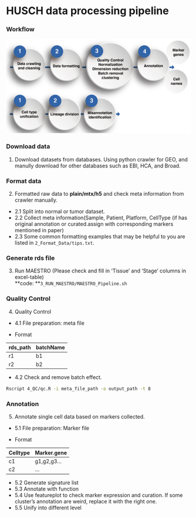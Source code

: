 HUSCH data processing pipeline
================
### Workflow

![Workflow](https://raw.githubusercontent.com/SELINA-team/SELINA-reference_construction/master/docs/workflow.png)

### Download data

1.  Download datasets from databases. Using python crawler for GEO, and
    manully download for other databases such as EBI, HCA, and Broad.

### Format data

2.  Formatted raw data to **plain/mtx/h5** and check meta information
    from crawler manually.  

<!-- end list -->

  - 2.1 Split into normal or tumor dataset.  
  - 2.2 Collect meta information(Sample, Patient, Platform, CellType (if has
    original annotation or curated.assign with corresponding markers
    mentioned in paper)  
  - 2.3 Some common formatting examples that may be helpful to you are
    listed in `2_Format_Data/tips.txt`.

### Generate rds file

3.  Run MAESTRO (Please check and fill in ‘Tissue’ and ‘Stage’ columns
    in excel-table)  
    **code: **`3_RUN_MAESTRO/MAESTRO_Pipeline.sh`

### Quality Control

4.  Quality Control  
- 4.1 File preparation: meta file  

<!-- end list -->

  - Format

| rds\_path | batchName |
| --------- | --------- |
| r1        | b1        |
| r2        | b2        |

- 4.2 Check and remove batch effect.

``` bash
Rscript 4_QC/qc.R -i meta_file_path -o output_path -t 8 
```

### Annotation

5.  Annotate single cell data based on markers collected.  
- 5.1 File preparation: Marker file  

<!-- end list -->

  - Format

| Celltype | Marker.gene |
| -------- | ----------- |
| c1       | g1,g2,g3…   |
| c2       | …           |
  
- 5.2 Generate signature list  
- 5.3 Annotate with function  
- 5.4 Use featureplot to check marker expression and curation. If some cluster’s annotation are weird, replace it with the right one.  
- 5.5 Unify into different level
